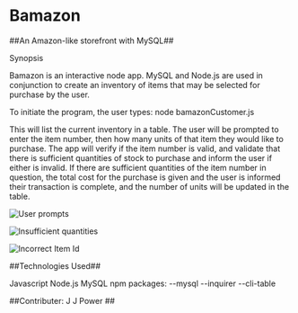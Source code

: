 # Bamazon
##An Amazon-like storefront with MySQL##

Synopsis

Bamazon is an interactive node app.  MySQL and Node.js are used in conjunction to create an inventory of items that may be selected for purchase by the user.  

To initiate the program, the user types:   node bamazonCustomer.js

This will list the current inventory in a table.  The user will be prompted to enter the item number, then how many units of that item they would like to purchase. The app will verify if the item number is valid, and validate that there is sufficient quantities of stock to purchase and inform the user if either is invalid. If there are sufficient quantities of the item number in question, the total cost for the purchase is given and the user is informed their transaction is complete, and the number of units will be updated in the table. 



 ![User prompts](/images/2018-04-25(1).png)
 
 
 
 
 
 
 
 ![Insufficient quantities](/images/2018-04-25(2).png)
 
 
 
 
 
 
 
 
 
 ![Incorrect Item Id](/images/2018-04-25(3).png)
 
 
 
 
 
 
 
 
 
 
 
 ##Technologies Used##
 
 Javascript
 Node.js
 MySQL
 npm packages:
 --mysql
 --inquirer
 --cli-table
 
 
 ##Contributer:  J J Power  ##
 
 











